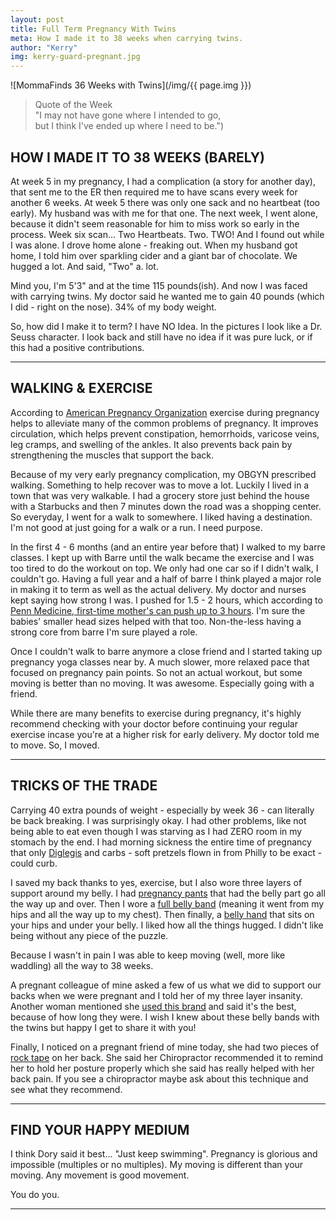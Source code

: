 ```yaml
---
layout: post
title: Full Term Pregnancy With Twins
meta: How I made it to 38 weeks when carrying twins.
author: "Kerry"
img: kerry-guard-pregnant.jpg
---
```


![MommaFinds 36 Weeks with Twins](/img/{{ page.img }})

> Quote of the Week <br> "I may not have gone where I intended to go,<br>but I think I've ended up where I need to be.")

## HOW I MADE IT TO 38 WEEKS (BARELY)

At week 5 in my pregnancy, I had a complication (a story for another day), that sent me to the ER then required me to have scans every week for another 6 weeks. At week 5 there was only one sack and no heartbeat (too early). My husband was with me for that one. The next week, I went alone, because it didn't seem reasonable for him to miss work so early in the process. Week six scan... Two Heartbeats. Two. TWO! And I found out while I was alone. I drove home alone - freaking out. When my husband got home, I told him over sparkling cider and a giant bar of chocolate. We hugged a lot. And said, "Two" a. lot.

Mind you, I'm 5'3" and at the time 115 pounds(ish). And now I was faced with carrying twins. My doctor said he wanted me to gain 40 pounds (which I did - right on the nose). 34% of my body weight.

So, how did I make it to term? I have NO Idea. In the pictures I look like a Dr. Seuss character. I look back and still have no idea if it was pure luck, or if this had a positive contributions.

___

## WALKING &amp; EXERCISE

According to [American Pregnancy Organization](http://americanpregnancy.org/pregnancy-health/effects-of-exercise-on-pregnancy/) exercise during pregnancy helps to alleviate many of the common problems of pregnancy. It improves circulation, which helps prevent constipation, hemorrhoids, varicose veins, leg cramps, and swelling of the ankles. It also prevents back pain by strengthening the muscles that support the back.

Because of my very early pregnancy complication, my OBGYN prescribed walking. Something to help recover was to move a lot. Luckily I lived in a town that was very walkable. I had a grocery store just behind the house with a Starbucks and then 7 minutes down the road was a shopping center. So everyday, I went for a walk to somewhere. I liked having a destination. I'm not good at just going for a walk or a run. I need purpose.  

In the first 4 - 6 months (and an entire year before that) I walked to my barre classes. I kept up with Barre until the walk became the exercise and I was too tired to do the workout on top. We only had one car so if I didn't walk, I couldn't go. Having a full year and a half of barre I think played a major role in making it to term as well as the actual delivery. My doctor and nurses kept saying how strong I was. I  pushed for 1.5 - 2 hours, which according to [Penn Medicine, first-time mother's can push up to 3 hours](http://pennmedicine.adam.com/content.aspx?productId=14&pid=14&gid=000126). I'm sure the babies' smaller head sizes helped with that too. Non-the-less having a strong core from barre I'm sure played a role.

Once I couldn't walk to barre anymore a close friend and I started taking up pregnancy yoga classes near by. A much slower, more relaxed pace that focused on pregnancy pain points. So not an actual workout, but some moving is better than no moving. It was awesome. Especially going with a friend.

While there are many benefits to exercise during pregnancy, it's highly recommend checking with your doctor before continuing your regular exercise incase you're at a higher risk for early delivery. My doctor told me to move. So, I moved.

___

## TRICKS OF THE TRADE

Carrying 40 extra pounds of weight - especially by week 36 - can literally be back breaking. I was surprisingly okay. I had other problems, like not being able to eat even though I was starving as I had ZERO room in my stomach by the end. I had morning sickness the entire time of pregnancy that only [Diglegis](https://www.diclegis.com/en/diclegis/what-is-diclegis) and carbs - soft pretzels flown in from Philly to be exact - could curb.

I saved my back thanks to yes, exercise, but I also wore three layers of support around my belly. I had [pregnancy pants](https://www.pinkblushmaternity.com/n-56-jeans.aspx) that had the belly part go all the way up and over. Then I wore a [full belly band](https://amzn.to/2DMi4HT) (meaning it went from my hips and all the way up to my chest). Then finally, a [belly hand](https://amzn.to/2GLWzdj) that sits on your hips and under your belly. I liked how all the things hugged. I didn't like being without any piece of the puzzle.

Because I wasn't in pain I was able to keep moving (well, more like waddling) all the way to 38 weeks.

A pregnant colleague of mine asked a few of us what we did to support our backs when we were pregnant and I told her of my three layer insanity. Another woman mentioned she [used this brand](https://www.blanqi.com/products/blanqi-maternity-support-bellyband?variant=1114741341) and said it's the best, because of how long they were. I wish I knew about these belly bands with the twins but happy I get to share it with you!

 Finally, I noticed on a pregnant friend of mine today, she had two pieces of [rock tape](https://amzn.to/2DMFflo) on her back. She said her Chiropractor recommended it to remind her to hold her posture properly which she said has really helped with her back pain. If you see a chiropractor maybe ask about this technique and see what they recommend.

---

## FIND YOUR HAPPY MEDIUM

I think Dory said it best... "Just keep swimming". Pregnancy is glorious and impossible (multiples or no multiples). My moving is different than your moving. Any movement is good movement.

You do you.

---
